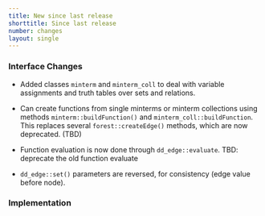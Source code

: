 ```yaml
---
title: New since last release
shorttitle: Since last release
number: changes
layout: single
---
```


### Interface Changes

* Added classes ```minterm``` and ```minterm_coll``` to deal
    with variable assignments and truth tables over sets and relations.

* Can create functions from single minterms or minterm collections
    using methods ```minterm::buildFunction()``` and
    ```minterm_coll::buildFunction```.
    This replaces several ```forest::createEdge()``` methods,
    which are now deprecated. (TBD)

* Function evaluation is now done through ```dd_edge::evaluate```.
    TBD: deprecate the old function evaluate

* ```dd_edge::set()``` parameters are reversed, for consistency
    (edge value before node).

### Implementation

